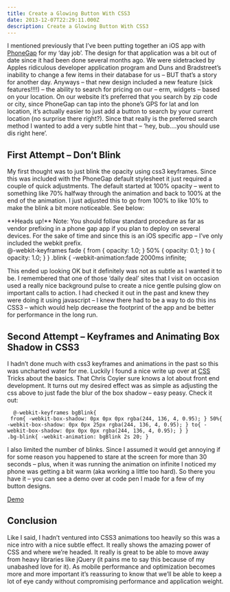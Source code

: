 ```yaml
---
title: Create a Glowing Button With CSS3
date: 2013-12-07T22:29:11.000Z
description: Create a Glowing Button With CSS3
---
```


I mentioned previously that I’ve been putting together an iOS app with [PhoneGap](http://justinvoelkel.me/app-development-getting-started-phonegap/ "App Development: Getting started with PhoneGap") for my ‘day job’. The design for that application was a bit out of date since it had been done several months ago. We were sidetracked by Apples ridiculous developer application program and Duns and Bradstreet’s inability to change a few items in their database for us – BUT that’s a story for another day. Anyways – that new design included a new feature (sick features!!!!) – the ability to search for pricing on our – erm, widgets – based on your location. On our website it’s preferred that you search by zip code or city, since PhoneGap can tap into the phone’s GPS for lat and lon location, it’s actually easier to just add a button to search by your current location (no surprise there right?). Since that really is the preferred search method I wanted to add a very subtle hint that – ‘hey, bub….you should use dis right here’.


## First Attempt – Don’t Blink

My first thought was to just blink the opacity using css3 keyframes. Since this was included with the PhoneGap default stylesheet it just required a couple of quick adjustments. The default started at 100% opacity – went to something like 70% halfway through the animation and back to 100% at the end of the animation. I just adjusted this to go from 100% to like 10% to make the blink a bit more noticeable. See below:

<div class="alert alert-info"><span class="alert-before"></span><span class="alert-after"></span><div class="alert-wrapper">**Heads up!** Note: You should follow standard procedure as far as vendor prefixing in a phone gap app if you plan to deploy on several devices. For the sake of time and since this is an iOS specific app – I’ve only included the webkit prefix.  
<span class="ico-st alert-close"></span></div><div class="clear"></div></div> 
    @-webkit-keyframes fade { 
         from { opacity: 1.0; } 50% { opacity: 0.1; } to { opacity: 1.0; } 
     } 
    .blink { -webkit-animation:fade 2000ms infinite;

This ended up looking OK but it definitely was not as subtle as I wanted it to be. I remembered that one of those ‘daily deal’ sites that I visit on occasion used a really nice background pulse to create a nice gentle pulsing glow on important calls to action. I had checked it out in the past and knew they were doing it using javascript – I knew there had to be a way to do this ins CSS3 – which would help decrease the footprint of the app and be better for performance in the long run.


## Second Attempt – Keyframes and Animating Box Shadow in CSS3

I hadn’t done much with css3 keyframes and animations in the past so this was uncharted water for me. Luckily I found a nice write up over at [CSS](http://css-tricks.com/snippets/css/keyframe-animation-syntax/ "CSS Tricks - Keyframe Animation") Tricks about the basics. That Chris Coyier sure knows a lot about front end development. It turns out my desired effect was as simple as adjusting the css above to just fade the blur of the box shadow – easy peasy. Check it out:

      @-webkit-keyframes bgBlink{ 
     from{ -webkit-box-shadow: 0px 0px 0px rgba(244, 136, 4, 0.95); } 50%{ -webkit-box-shadow: 0px 0px 25px rgba(244, 136, 4, 0.95); } to{ -webkit-box-shadow: 0px 0px 0px rgba(244, 136, 4, 0.95); } } 
    .bg-blink{ -webkit-animation: bgBlink 2s 20; }

I also limited the number of blinks. Since I assumed it would get annoying if for some reason you happened to stare at the screen for more than 30 seconds – plus, when it was running the animation on infinite I noticed my phone was getting a bit warm (aka working a little too hard). So there you have it – you can see a demo over at code pen I made for a few of my button designs.

[<span> Demo </span>](http://codepen.io/stin4u/pen/BrtiF)
## Conclusion

Like I said, I hadn’t ventured into CSS3 animations too heavily so this was a nice intro with a nice subtle effect. It really shows the amazing power of CSS and where we’re headed. It really is great to be able to move away from heavy libraries like jQuery (it pains me to say this because of my unabashed love for it). As mobile performance and optimization becomes more and more important it’s reassuring to know that we’ll be able to keep a lot of eye candy without compromising performance and application weight.


